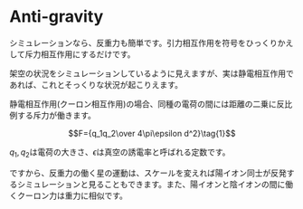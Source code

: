 # Anti-gravity

シミュレーションなら、反重力も簡単です。引力相互作用を符号をひっくりかえして斥力相互作用にするだけです。

架空の状況をシミュレーションしているように見えますが、実は静電相互作用であれば、これとそっくりな状況が起こりえます。

静電相互作用(クーロン相互作用)の場合、同種の電荷の間には距離の二乗に反比例する斥力が働きます。

$$F={q_1q_2\over 4\pi\epsilon d^2}\tag{1}$$

$q_1, q_2$は電荷の大きさ、$\epsilon$は真空の誘電率と呼ばれる定数です。

ですから、反重力の働く星の運動は、スケールを変えれば陽イオン同士が反発するシミュレーションと見ることもできます。また、陽イオンと陰イオンの間に働くクーロン力は重力に相似です。
